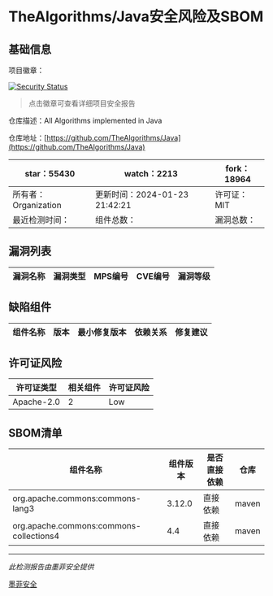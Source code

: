# TheAlgorithms/Java安全风险及SBOM

## 基础信息

项目徽章：

[![Security Status](https://www.murphysec.com/platform3/v31/badge/1749857831389437952.svg)](https://www.murphysec.com/console/report/1676503805138649088/1749857831389437952)

> 点击徽章可查看详细项目安全报告

仓库描述：All Algorithms implemented in Java

仓库地址：[https://github.com/TheAlgorithms/Java](https://github.com/TheAlgorithms/Java)

| star：55430 | watch：2213 | fork：18964 |
| ----------- | -------------- | ------------ |
| 所有者：Organization | 更新时间：2024-01-23 21:42:21 | 许可证：MIT |
| 最近检测时间： | 组件总数： | 漏洞总数： |




## 漏洞列表

| 漏洞名称 | 漏洞类型 | MPS编号 | CVE编号 | 漏洞等级 |
| ------- | ------ | ------- | ------ | ----- |





## 缺陷组件

| 组件名称 | 版本 | 最小修复版本 | 依赖关系 | 修复建议 |
| -------- | ---- | ------------ | -------- | -------- |





## 许可证风险

| 许可证类型 | 相关组件 | 许可证风险 |
| ---------- | -------- | ---------- |
|Apache-2.0|2|Low|




## SBOM清单

| 组件名称 | 组件版本 | 是否直接依赖 | 仓库 |
| -------- | -------- | ------------ | ---- |
|org.apache.commons:commons-lang3|3.12.0|直接依赖|maven|
|org.apache.commons:commons-collections4|4.4|直接依赖|maven|


------

*此检测报告由墨菲安全提供*

[墨菲安全](www.murphysec.com)